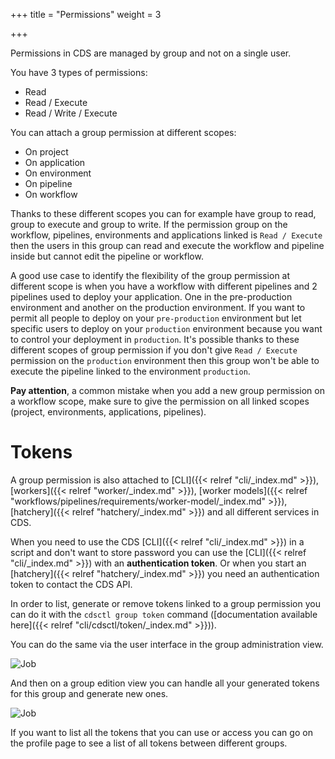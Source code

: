 +++
title = "Permissions"
weight = 3

+++

Permissions in CDS are managed by group and not on a single user.

You have 3 types of permissions:

+ Read
+ Read / Execute
+ Read / Write / Execute

You can attach a group permission at different scopes:

+ On project
+ On application
+ On environment
+ On pipeline
+ On workflow

Thanks to these different scopes you can for example have group to read, group to execute and group to write. If the permission group on the workflow, pipelines, environments and applications linked is `Read / Execute` then the users in this group can read and execute the workflow and pipeline inside but cannot edit the pipeline or workflow.

A good use case to identify the flexibility of the group permission at different scope is when you have a workflow with different pipelines and 2 pipelines used to deploy your application. One in the pre-production environment and another on the production environment. If you want to permit  all people to deploy on your `pre-production` environment but let specific users to deploy on your `production` environment because you want to control your deployment in `production`. It's possible thanks to these different scopes of group permission if you don't give `Read / Execute` permission on the `production` environment then this group won't be able to execute the pipeline linked to the environment `production`.

**Pay attention**, a common mistake when you add a new group permission on a workflow scope, make sure to give the permission on all linked scopes (project, environments, applications, pipelines).


# Tokens

A group permission is also attached to [CLI]({{< relref "cli/_index.md" >}}), [workers]({{< relref "worker/_index.md" >}}), [worker models]({{< relref "workflows/pipelines/requirements/worker-model/_index.md" >}}), [hatchery]({{< relref "hatchery/_index.md" >}}) and all different services in CDS.

When you need to use the CDS [CLI]({{< relref "cli/_index.md" >}}) in a script and don't want to store password you can use the [CLI]({{< relref "cli/_index.md" >}}) with an **authentication token**. Or when you start an [hatchery]({{< relref "hatchery/_index.md" >}}) you need an authentication token to contact the CDS API.

In order to list, generate or remove tokens linked to a group permission you can do it with the `cdsctl group token` command ([documentation available here]({{< relref "cli/cdsctl/token/_index.md" >}})).

You can do the same via the user interface in the group administration view.

![Job](/images/groups_menu.png)

And then on a group edition view you can handle all your generated tokens for this group and generate new ones.

![Job](/images/group_view.png)

If you want to list all the tokens that you can use or access you can go on the profile page to see a list of all tokens between different groups.

